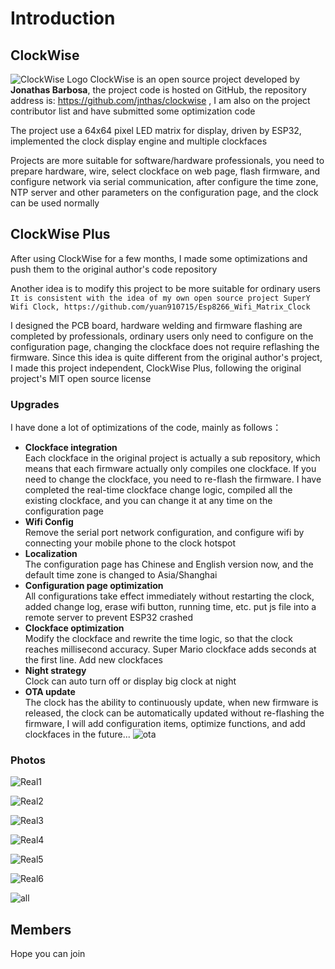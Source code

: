 # Introduction

## ClockWise

![ClockWise Logo](/img/clockwise_logo.png)
ClockWise is an open source project developed by **Jonathas Barbosa**, the project code is hosted on GitHub, the repository address is: https://github.com/jnthas/clockwise , I am also on the project contributor list and have submitted some optimization code

The project use a 64x64 pixel LED matrix for display, driven by ESP32, implemented the clock display engine and multiple clockfaces

Projects are more suitable for software/hardware professionals, you need to prepare hardware, wire, select clockface on web page, flash firmware, and configure network via serial communication, after configure the time zone, NTP server and other parameters on the configuration page, and the clock can be used normally

## ClockWise Plus

After using ClockWise for a few months, I made some optimizations and push them to the original author's code repository

Another idea is to modify this project to be more suitable for ordinary users  
`It is consistent with the idea of ​​my own open source project SuperY Wifi Clock, https://github.com/yuan910715/Esp8266_Wifi_Matrix_Clock`

I designed the PCB board, hardware welding and firmware flashing are completed by professionals, ordinary users only need to configure on the configuration page, changing the clockface does not require reflashing the firmware. Since this idea is quite different from the original author's project, I made this project independent, ClockWise Plus, following the original project's MIT open source license

### Upgrades

I have done a lot of optimizations of the code, mainly as follows：

- **Clockface integration**  
Each clockface in the original project is actually a sub repository, which means that each firmware actually only compiles one clockface. If you need to change the clockface, you need to re-flash the firmware. I have completed the real-time clockface change logic, compiled all the existing clockface, and you can change it at any time on the configuration page
- **Wifi Config**  
Remove the serial port network configuration, and configure wifi by connecting your mobile phone to the clock hotspot
- **Localization**  
The configuration page has Chinese and English version now, and the default time zone is changed to Asia/Shanghai
- **Configuration page optimization**  
All configurations take effect immediately without restarting the clock, added change log, erase wifi button, running time, etc. put js file into a remote server to prevent ESP32 crashed
- **Clockface optimization**  
Modify the clockface and rewrite the time logic, so that the clock reaches millisecond accuracy. Super Mario clockface adds seconds at the first line. Add new clockfaces
- **Night strategy**  
Clock can auto turn off or display big clock at night
- **OTA update**  
The clock has the ability to continuously update, when new firmware is released, the clock can be automatically updated without re-flashing the firmware, I will add configuration items, optimize functions, and add clockfaces in the future...
![ota](/img/ota.png)

### Photos
![Real1](/img/real1.png)

![Real2](/img/real2.png)

![Real3](/img/real3.png)

![Real4](/img/real4.png)

![Real5](/img/real5.png)

![Real6](/img/real6.png)

![all](/img/all.png)

## Members

<script setup>
import { VPTeamMembers } from 'vitepress/theme'

const members = [
  {
    avatar: 'https://topyuan.top/yuan.png',
    name: 'Felix Feng',
    title: 'Creator',
    links: [
      { icon: 'github', link: 'https://github.com/yuan910715' }
    ]
  },
]
</script>

<VPTeamMembers size="small" :members="members" />

Hope you can join